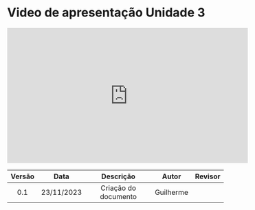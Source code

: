 # Video de apresentação Unidade 3

<iframe width="560" height="315" src="https://www.youtube.com/embed/fdV9Gom5PL0?si=EiX02e_fKLKymQri" title="YouTube video player" frameborder="0" allow="accelerometer; autoplay; clipboard-write; encrypted-media; gyroscope; picture-in-picture; web-share" allowfullscreen></iframe>




| Versão |    Data    |      Descrição       |  Autor  | Revisor |
| :----: | :--------: | :------------------: | :-----: | :-----: |
|  0.1   | 23/11/2023 | Criação do documento | Guilherme |   |
